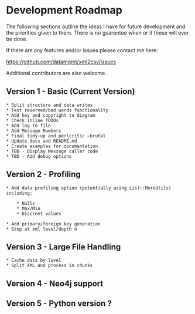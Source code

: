 # Development Roadmap

The following sections outline the ideas I have for future development and the priorities given to them.
There is no guarentee when or if these will ever be done.

If there are any features and/or issues please contact me here:

https://github.com/datamgmt/xml2csv/issues

Additional contributors are also welcome.

## Version 1 - Basic (Current Version)

    * Split structure and data writes
    * Test reserved/bad words functionality
    * Add key and copyright to diagram
    * Check inline TODOs
    * Add log to file
    * Add Message Numbers
    * Final tidy-up and perlcritic —brutal
    * Update docs and README.md
    * Create examples for documentation
    * TBD - Display Message caller code
    * TBD - Add debug options
    
## Version 2 - Profiling

    * Add data profiling option (potentially using List::MoreUtils) including:
    
        * Nulls
        * Max/Min
        * Discreet values
        
    * Add primary/foreign key generation 
    * Stop at xml level/depth n
    
## Version 3 - Large File Handling

    * Cache data by level 
    * Split XML and process in chunks
    
## Version 4 - Neo4j support

## Version 5 - Python version ?